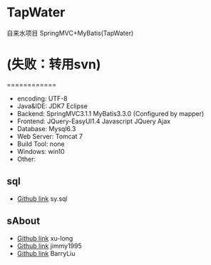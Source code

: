 # TapWater
自来水项目
SpringMVC+MyBatis(TapWater)

(失败：转用svn)
=========================
============
* encoding: UTF-8
* Java&IDE: JDK7 Eclipse 
* Backend:   SpringMVC3.1.1 MyBatis3.3.0 (Configured by mapper)
* Frontend: JQuery-EasyUI1.4 Javascript JQuery Ajax
* Database: Mysql6.3
* Web Server: Tomcat 7
* Build Tool: none
* Windows: win10
* Other:  

sql
-----------------------------------
* [Github link](https://github.com/fm1995/TapWater/blob/master/SY/SyDataBase/sy.sql)	 sy.sql

sAbout
-----------------------------------
* [Github link](https://github.com/xu-long)	 xu-long
* [Github link](https://github.com/jimmy1995)	jimmy1995
* [Github link](https://github.com/BarryLiu)	BarryLiu

